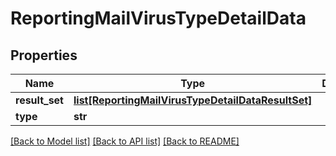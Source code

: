 # ReportingMailVirusTypeDetailData

## Properties
Name | Type | Description | Notes
------------ | ------------- | ------------- | -------------
**result_set** | [**list[ReportingMailVirusTypeDetailDataResultSet]**](ReportingMailVirusTypeDetailDataResultSet.md) |  | [optional] 
**type** | **str** |  | [optional] 

[[Back to Model list]](../README.md#documentation-for-models) [[Back to API list]](../README.md#documentation-for-api-endpoints) [[Back to README]](../README.md)


